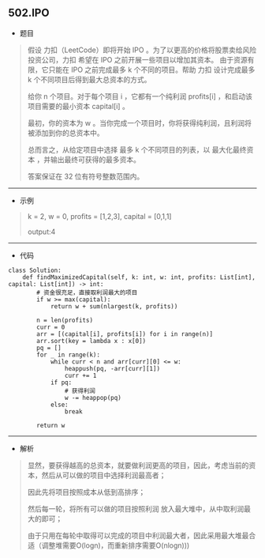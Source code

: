 502.IPO
----------
 - 题目
>假设 力扣（LeetCode）即将开始 IPO 。为了以更高的价格将股票卖给风险投资公司，力扣 希望在 IPO 之前开展一些项目以增加其资本。 由于资源有限，它只能在 IPO 之前完成最多 k 个不同的项目。帮助 力扣 设计完成最多 k 个不同项目后得到最大总资本的方式。
>
> 给你 n 个项目。对于每个项目 i ，它都有一个纯利润 profits[i] ，和启动该项目需要的最小资本 capital[i] 。
> 
> 最初，你的资本为 w 。当你完成一个项目时，你将获得纯利润，且利润将被添加到你的总资本中。
> 
> 总而言之，从给定项目中选择 最多 k 个不同项目的列表，以 最大化最终资本 ，并输出最终可获得的最多资本。
> 
> 答案保证在 32 位有符号整数范围内。
>
----------
 - 示例
 > k = 2, w = 0, profits = [1,2,3], capital = [0,1,1]
>
 > output:4
>
----------
- 代码
>
    class Solution:
        def findMaximizedCapital(self, k: int, w: int, profits: List[int], capital: List[int]) -> int:
            # 资金很充足，直接取利润最大的项目
            if w >= max(capital):
                return w + sum(nlargest(k, profits))
            
            n = len(profits)
            curr = 0
            arr = [(capital[i], profits[i]) for i in range(n)]
            arr.sort(key = lambda x : x[0])
            pq = []
            for _ in range(k):
                while curr < n and arr[curr][0] <= w:
                    heappush(pq, -arr[curr][1])
                    curr += 1
                if pq:
                    # 获得利润
                    w -= heappop(pq)
                else:
                    break
            
            return w
------------
- 解析
> 显然，要获得越高的总资本，就要做利润更高的项目，因此，考虑当前的资本，然后从可以做的项目中选择利润最高者；
>
> 因此先将项目按照成本从低到高排序；
>
> 然后每一轮，将所有可以做的项目按照利润 放入最大堆中，从中取利润最大的即可；
>
> 由于只用在每轮中取得可以完成的项目中利润最大者，因此采用最大堆最合适（调整堆需要O(logn)，而重新排序需要O(nlogn)))
>
